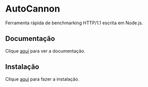 # AutoCannon

Ferramenta rápida de benchmarking HTTP/1.1 escrita em Node.js.

## Documentação

Clique [aqui](https://github.com/mcollina/autocannon) para ver a documentação.

## Instalação

Clique [aqui](https://www.npmjs.com/package/autocannon) para fazer a instalação.
